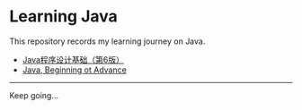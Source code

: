 # Learning Java

This repository records my learning journey on Java.

- [Java程序设计基础（第6版）](./Java_Prog_Basic/)
- [Java, Beginning ot Advance](./Java_beginning-to-advance/)

---
Keep going...